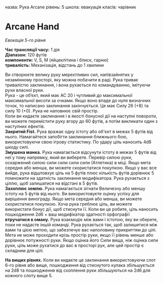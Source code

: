 назва: Рука Arcane рівень: 5 школа: евакуація класів: чарівник

# Arcane Hand
_Евокація 5-го рівня_

**Час трансляції часу:** 1 дія   
**Діапазон:** 120 футів   
**компоненти:** V, S, М (яйцеклітина і блиск, гарню)   
**тривалість:** Механізація, відстань до 1 хвилини

Ви створюєте велику руку мерехтливих сил, напівзайнятих у незамінному просторі, яку можна побачити в раді. Рука триває тривалістю заклинання, і вона рухається по командуванню, імітуючи рухи власної руки.    
Рука - це об’єкт, який має AC 20 і чутливий до максимальної максимальної висоти за очками. Якщо воно впаде до нуля визначних точок, то написано заклинання закінчується. Це має Силу 26 (+8) та силу 10 (+0). Рука не наповнює свій простір.    
Коли ви кидаєте заклинання і в якості бонусної дії на наступні повороти, ви можете перемістити руку вгору до 60 футів, а потім викликати один з наступних ефектів.    
**Закритий Fist.** Рука вражає одну істоту або об'єкт в межах 5 футів від нього. Намагайтеся запобігти заклинання ближнього бою, використовуючи свою ігрову статистику. По удару ціль наносить 4d8 шкоду силі.    
**Змушена манка.** Рука намагається відсунути істоту в межах 5 футів від неї у тому напрямку, який ви виберете. Перевір силою руки, оскаржений силою сили сили сили сили (Атлетика) в міці. Якщо мета середня або менша, ви можете скористатися покупкою. Якщо у вас все вийде, рука відштовхує ціль на 5 футів плюс кількість футів дорівнює 5 помножити на здатність заклинання модифікатора. Рука рухається з ціллю, щоб залишатися на відстані в 5 футів.   
**Захоплює землю.** Рука намагається зігнати Величезну або меншу істоту на 5 футів від нього. Ви використовуєте оцінку успіху для вирішення винограду. Якщо мета середня або менша, ви можете скористатися покупкою. Хоча рука греблює ціль, ви можете використати бонус дії, щоб стиснути її. Коли ви це робите, ціль наносить пошкодження 2d6 + ваш модифікатор здатності орфографії   
**втручатися в оману.** Рука взаємодіє між вами і істотою, яку ви оберете, поки не надасте іншій команді. Рука рухається так, щоб залишитися між вами та цією метою, що забезпечує вас наполовину прикриттям до цілі. Мета не може проходити крізь простір руки, якщо її рівень менше або дорівнює потужності руки. Якщо оцінка його Сили вища, ніж оцінка сили руки, ціль може рухатися до вас в просторі рук, але цей простір є складним для цілі.

**На вищих рівнях.** Коли ви кидаєте це заклинання використовуючи слот 6-го рівня або вище, пошкодження від стиснутого кулака збільшується на 2d8 та пошкодження від схоплення руки збільшуються на 2d6 для кожного слоту вище 5. 